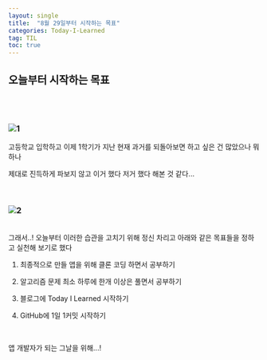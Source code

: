 ```yaml
---
layout: single
title:  "8월 29일부터 시작하는 목표"
categories: Today-I-Learned
tag: TIL
toc: true
---
```


## 오늘부터 시작하는 목표
<br><br>

### ![1](https://user-images.githubusercontent.com/102157871/187093822-4b745d95-3652-40b7-92de-06903feabf4e.gif)



고등학교 입학하고 이제 1학기가 지난 현재 과거를 되돌아보면 하고 싶은 건 많았으나 뭐 하나 

제대로 진득하게 파보지 않고 이거 했다 저거 했다 해본 것 같다...

<br>

### ![2](https://user-images.githubusercontent.com/102157871/187093993-f92b51d7-799b-4a95-a597-fdf89462dc8f.gif)

<br>
그래서..! 오늘부터 이러한 습관을 고치기 위해 정신 차리고 아래와 같은 목표들을 정하고 실천해 보기로 했다  


<br>

1. 최종적으로 만들 앱을 위해 클론 코딩 하면서 공부하기

2. 알고리즘 문제 최소 하루에 한개 이상은 풀면서 공부하기

3. 블로그에 Today I Learned 시작하기

4. GitHub에 1일 1커밋 시작하기


<br>

앱 개발자가 되는 그날을 위해...!
